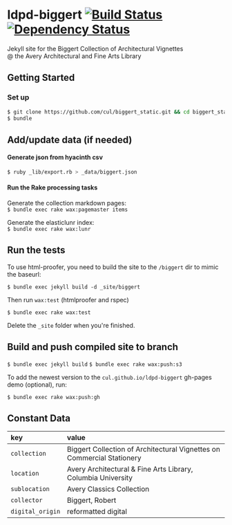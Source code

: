 # ldpd-biggert [![Build Status](https://travis-ci.org/cul/ldpd-biggert.svg?branch=master)](https://travis-ci.org/cul/biggert_static) [![Dependency Status](https://gemnasium.com/badges/github.com/cul/biggert_static.svg)](https://gemnasium.com/github.com/cul/biggert_static)
Jekyll site for the Biggert Collection of Architectural Vignettes<br>@ the Avery Architectural and Fine Arts Library

## Getting Started

### Set up

```sh
$ git clone https://github.com/cul/biggert_static.git && cd biggert_static
$ bundle
```

## Add/update data (if needed)

#### Generate json from hyacinth csv
```sh
$ ruby _lib/export.rb > _data/biggert.json
```

#### Run the Rake processing tasks

Generate the collection markdown pages:<br>
`$ bundle exec rake wax:pagemaster items`

Generate the elasticlunr index:<br>`$ bundle exec rake wax:lunr`

## Run the tests

To use html-proofer, you need to build the site to the `/biggert` dir to mimic the baseurl:

`$ bundle exec jekyll build -d _site/biggert`

Then run `wax:test` (htmlproofer and rspec)

`$ bundle exec rake wax:test`

Delete the `_site` folder when you're finished.

## Build and push compiled site to branch

`$ bundle exec jekyll build`
`$ bundle exec rake wax:push:s3`

To add the newest version to the `cul.github.io/ldpd-biggert` gh-pages demo (optional), run:

`$ bundle exec rake wax:push:gh`


## Constant Data
| **key** 	| **value** 	|
|:------------------	|:------------------------------------------------------------------------	|
| `collection` 	| Biggert Collection of Architectural Vignettes on Commercial Stationery 	|
| `location` 	| Avery Architectural & Fine Arts Library, Columbia University 	|
| `sublocation` 	| Avery Classics Collection 	|
| `collector` 	| Biggert, Robert 	|
| `digital_origin` 	| reformatted digital 	|
